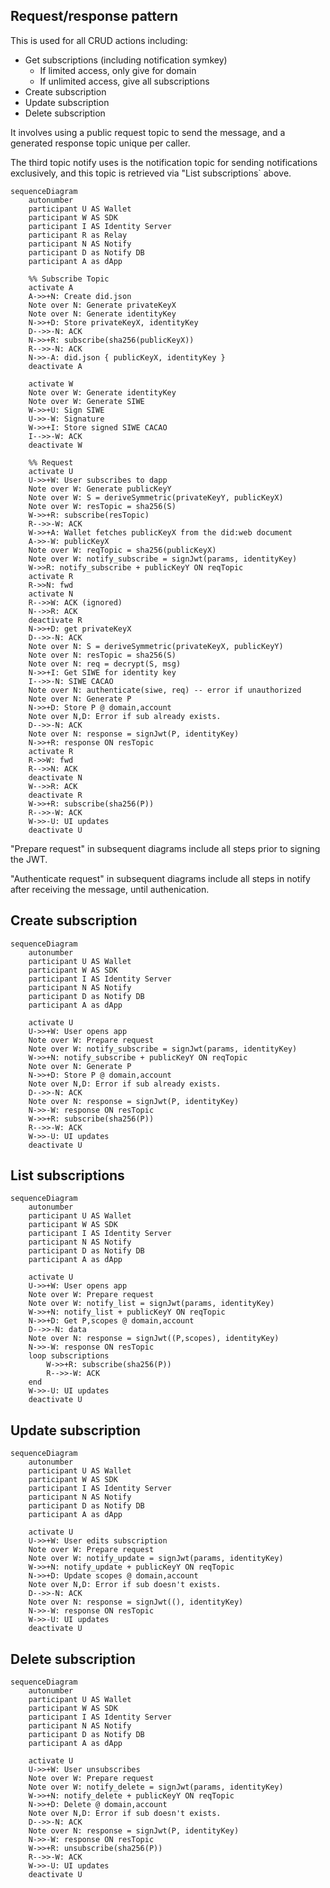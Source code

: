 ## Request/response pattern

This is used for all CRUD actions including:

- Get subscriptions (including notification symkey)
  - If limited access, only give for domain
  - If unlimited access, give all subscriptions
- Create subscription
- Update subscription
- Delete subscription

It involves using a public request topic to send the message, and a generated response topic unique per caller.

The third topic notify uses is the notification topic for sending notifications exclusively, and this topic is retrieved via "List subscriptions` above.

```mermaid
sequenceDiagram
    autonumber
    participant U AS Wallet
    participant W AS SDK
    participant I AS Identity Server
    participant R as Relay
    participant N AS Notify
    participant D as Notify DB
    participant A as dApp

    %% Subscribe Topic
    activate A
    A->>+N: Create did.json
    Note over N: Generate privateKeyX
    Note over N: Generate identityKey
    N->>+D: Store privateKeyX, identityKey
    D-->>-N: ACK
    N->>+R: subscribe(sha256(publicKeyX))
    R-->>-N: ACK
    N->>-A: did.json { publicKeyX, identityKey }
    deactivate A

    activate W
    Note over W: Generate identityKey
    Note over W: Generate SIWE
    W->>+U: Sign SIWE
    U->>-W: Signature
    W->>+I: Store signed SIWE CACAO
    I-->>-W: ACK
    deactivate W

    %% Request
    activate U
    U->>+W: User subscribes to dapp
    Note over W: Generate publicKeyY
    Note over W: S = deriveSymmetric(privateKeyY, publicKeyX)
    Note over W: resTopic = sha256(S)
    W->>+R: subscribe(resTopic)
    R-->>-W: ACK
    W->>+A: Wallet fetches publicKeyX from the did:web document
    A->>-W: publicKeyX
    Note over W: reqTopic = sha256(publicKeyX)
    Note over W: notify_subscribe = signJwt(params, identityKey)
    W->>R: notify_subscribe + publicKeyY ON reqTopic
    activate R
    R->>N: fwd
    activate N
    R-->>W: ACK (ignored)
    N-->>R: ACK
    deactivate R
    N->>+D: get privateKeyX
    D-->>-N: ACK
    Note over N: S = deriveSymmetric(privateKeyX, publicKeyY)
    Note over N: resTopic = sha256(S)
    Note over N: req = decrypt(S, msg)
    N->>+I: Get SIWE for identity key
    I-->>-N: SIWE CACAO
    Note over N: authenticate(siwe, req) -- error if unauthorized
    Note over N: Generate P
    N->>+D: Store P @ domain,account
    Note over N,D: Error if sub already exists.
    D-->>-N: ACK
    Note over N: response = signJwt(P, identityKey)
    N->>+R: response ON resTopic
    activate R
    R->>W: fwd
    R-->>N: ACK
    deactivate N
    W-->>R: ACK
    deactivate R
    W->>+R: subscribe(sha256(P))
    R-->>-W: ACK
    W->>-U: UI updates
    deactivate U
```

"Prepare request" in subsequent diagrams include all steps prior to signing the JWT.

"Authenticate request" in subsequent diagrams include all steps in notify after receiving the message, until authenication.

## Create subscription

```mermaid
sequenceDiagram
    autonumber
    participant U AS Wallet
    participant W AS SDK
    participant I AS Identity Server
    participant N AS Notify
    participant D as Notify DB
    participant A as dApp

    activate U
    U->>+W: User opens app
    Note over W: Prepare request
    Note over W: notify_subscribe = signJwt(params, identityKey)
    W->>+N: notify_subscribe + publicKeyY ON reqTopic
    Note over N: Generate P
    N->>+D: Store P @ domain,account
    Note over N,D: Error if sub already exists.
    D-->>-N: ACK
    Note over N: response = signJwt(P, identityKey)
    N->>-W: response ON resTopic
    W->>+R: subscribe(sha256(P))
    R-->>-W: ACK
    W->>-U: UI updates
    deactivate U
```

## List subscriptions

```mermaid
sequenceDiagram
    autonumber
    participant U AS Wallet
    participant W AS SDK
    participant I AS Identity Server
    participant N AS Notify
    participant D as Notify DB
    participant A as dApp

    activate U
    U->>+W: User opens app
    Note over W: Prepare request
    Note over W: notify_list = signJwt(params, identityKey)
    W->>+N: notify_list + publicKeyY ON reqTopic
    N->>+D: Get P,scopes @ domain,account
    D-->>-N: data
    Note over N: response = signJwt((P,scopes), identityKey)
    N->>-W: response ON resTopic
    loop subscriptions
        W->>+R: subscribe(sha256(P))
        R-->>-W: ACK
    end
    W->>-U: UI updates
    deactivate U
```

## Update subscription

```mermaid
sequenceDiagram
    autonumber
    participant U AS Wallet
    participant W AS SDK
    participant I AS Identity Server
    participant N AS Notify
    participant D as Notify DB
    participant A as dApp

    activate U
    U->>+W: User edits subscription
    Note over W: Prepare request
    Note over W: notify_update = signJwt(params, identityKey)
    W->>+N: notify_update + publicKeyY ON reqTopic
    N->>+D: Update scopes @ domain,account
    Note over N,D: Error if sub doesn't exists.
    D-->>-N: ACK
    Note over N: response = signJwt((), identityKey)
    N->>-W: response ON resTopic
    W->>-U: UI updates
    deactivate U
```

## Delete subscription

```mermaid
sequenceDiagram
    autonumber
    participant U AS Wallet
    participant W AS SDK
    participant I AS Identity Server
    participant N AS Notify
    participant D as Notify DB
    participant A as dApp

    activate U
    U->>+W: User unsubscribes
    Note over W: Prepare request
    Note over W: notify_delete = signJwt(params, identityKey)
    W->>+N: notify_delete + publicKeyY ON reqTopic
    N->>+D: Delete @ domain,account
    Note over N,D: Error if sub doesn't exists.
    D-->>-N: ACK
    Note over N: response = signJwt(P, identityKey)
    N->>-W: response ON resTopic
    W->>+R: unsubscribe(sha256(P))
    R-->>-W: ACK
    W->>-U: UI updates
    deactivate U
```
